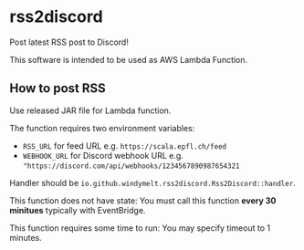 # rss2discord
Post latest RSS post to Discord!

This software is intended to be used as AWS Lambda Function.

## How to post RSS

Use released JAR file for Lambda function.

The function requires two environment variables:

- `RSS_URL` for feed URL e.g. `https://scala.epfl.ch/feed`
- `WEBHOOK_URL` for Discord webhook URL e.g. `"https://discord.com/api/webhooks/1234567890987654321`

Handler should be `io.github.windymelt.rss2discord.Rss2Discord::handler`.

This function does not have state: You must call this function **every 30 minitues** typically with EventBridge.

This function requires some time to run: You may specify timeout to 1 minutes.
